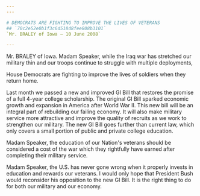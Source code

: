 ```yaml
---
---

# DEMOCRATS ARE FIGHTING TO IMPROVE THE LIVES OF VETERANS
## `70c2e52e0b1f3c6d518d8fee808b3101`
`Mr. BRALEY of Iowa — 10 June 2008`

---
```



Mr. BRALEY of Iowa. Madam Speaker, while the Iraq war has stretched 
our military thin and our troops continue to struggle with multiple 
deployments,


House Democrats are fighting to improve the lives of soldiers when they 
return home.

Last month we passed a new and improved GI Bill that restores the 
promise of a full 4-year college scholarship. The original GI Bill 
sparked economic growth and expansion in America after World War II. 
This new bill will be an integral part of rebuilding our failing 
economy. It will also make military service more attractive and improve 
the quality of recruits as we work to strengthen our military. The new 
GI Bill goes further than current law, which only covers a small 
portion of public and private college education.

Madam Speaker, the education of our Nation's veterans should be 
considered a cost of the war which they rightfully have earned after 
completing their military service.

Madam Speaker, the U.S. has never gone wrong when it properly invests 
in education and rewards our veterans. I would only hope that President 
Bush would reconsider his opposition to the new GI Bill. It is the 
right thing to do for both our military and our economy.
